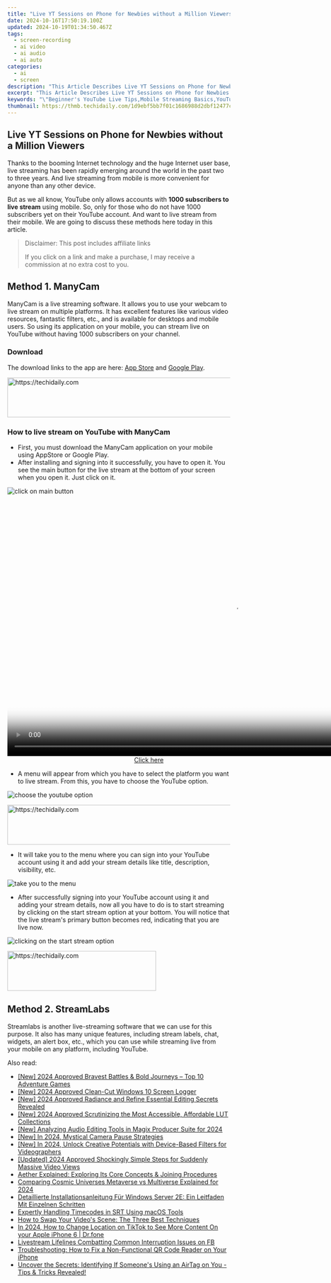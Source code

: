 ```yaml
---
title: "Live YT Sessions on Phone for Newbies without a Million Viewers"
date: 2024-10-16T17:50:19.100Z
updated: 2024-10-19T01:34:50.467Z
tags: 
  - screen-recording
  - ai video
  - ai audio
  - ai auto
categories: 
  - ai
  - screen
description: "This Article Describes Live YT Sessions on Phone for Newbies without a Million Viewers"
excerpt: "This Article Describes Live YT Sessions on Phone for Newbies without a Million Viewers"
keywords: "\"Beginner's YouTube Live Tips,Mobile Streaming Basics,YouTube Live Newcomer Guide,Growing Viewership on YT,Starting YouTube Live Easy,No-Frills YT Sessions Guide,Phone Video Broadcasting for YT\""
thumbnail: https://thmb.techidaily.com/1d9ebf5bb7f01c1686988d2dbf12477c216dfe196b34a2ea4b98d961a480d427.jpg
---
```


## Live YT Sessions on Phone for Newbies without a Million Viewers

Thanks to the booming Internet technology and the huge Internet user base, live streaming has been rapidly emerging around the world in the past two to three years. And live streaming from mobile is more convenient for anyone than any other device.

But as we all know, YouTube only allows accounts with **1000 subscribers to live stream** using mobile. So, only for those who do not have 1000 subscribers yet on their YouTube account. And want to live stream from their mobile. We are going to discuss these methods here today in this article.

>  Disclaimer: This post includes affiliate links
>
>  If you click on a link and make a purchase, I may receive a commission at no extra cost to you.
>

## Method 1\. ManyCam

ManyCam is a live streaming software. It allows you to use your webcam to live stream on multiple platforms. It has excellent features like various video resources, fantastic filters, etc., and is available for desktops and mobile users. So using its application on your mobile, you can stream live on YouTube without having 1000 subscribers on your channel.

### Download

The download links to the app are here: [App Store](https://apps.apple.com/us/app/manycam/id1112694921?ls=1) and [Google Play](https://play.google.com/store/apps/details?id=com.visicommedia.manycam).

<!-- affiliate ads begin -->
<a href="https://appsumo.8odi.net/c/5597632/2068433/7443" target="_top" id="2068433">
  <img src="//a.impactradius-go.com/display-ad/7443-2068433" border="0" alt="https://techidaily.com" width="728" height="90"/>
</a>
<img height="0" width="0" src="https://appsumo.8odi.net/i/5597632/2068433/7443" style="position:absolute;visibility:hidden;" border="0" />
<!-- affiliate ads end -->

### How to live stream on YouTube with ManyCam

* First, you must download the ManyCam application on your mobile using AppStore or Google Play.
* After installing and signing into it successfully, you have to open it. You see the main button for the live stream at the bottom of your screen when you open it. Just click on it.

![click on main button](https://images.wondershare.com/filmora/article-images/2022/12/live-stream-1.jpg)

<!-- affiliate ads begin -->
<span id="1155462">
					<video width="1024" height="576" style="cursor:pointer"
           poster="//a.impactradius-go.com/display-clicktoplayimage/1155462.png"
           onclick="if(!this.playClicked){this.play();this.setAttribute('controls',true);this.playClicked=true;}">
	   <source src="//a.impactradius-go.com/display-ad/14559-1155462">
	   <img src="//a.impactradius-go.com/display-clicktoplayimage/1155462.png" style="border: none; height: 100%; width: 100%; object-fit: contain">
	</video>
	<div style="width:640px;text-align:center"><a href="javascript:window.open(decodeURIComponent('https%3A%2F%2Fpropmoneyinc.pxf.io%2Fc%2F5597632%2F1155462%2F14559'), '_blank');void(0);">Click here</a></div>
</span>
<img height="0" width="0" src="https://imp.pxf.io/i/5597632/1155462/14559" style="position:absolute;visibility:hidden;" border="0" />
<!-- affiliate ads end -->

* A menu will appear from which you have to select the platform you want to live stream. From this, you have to choose the YouTube option.

![choose the youtube option](https://images.wondershare.com/filmora/article-images/2022/12/live-stream-2.jpg)

<!-- affiliate ads begin -->
<a href="https://appsumo.8odi.net/c/5597632/2052063/7443" target="_top" id="2052063">
  <img src="//a.impactradius-go.com/display-ad/7443-2052063" border="0" alt="https://techidaily.com" width="728" height="90"/>
</a>
<img height="0" width="0" src="https://appsumo.8odi.net/i/5597632/2052063/7443" style="position:absolute;visibility:hidden;" border="0" />
<!-- affiliate ads end -->

* It will take you to the menu where you can sign into your YouTube account using it and add your stream details like title, description, visibility, etc.

![take you to the menu](https://images.wondershare.com/filmora/article-images/2022/12/live-stream-3.jpg)

* After successfully signing into your YouTube account using it and adding your stream details, now all you have to do is to start streaming by clicking on the start stream option at your bottom. You will notice that the live stream's primary button becomes red, indicating that you are live now.

![clicking on the start stream option](https://images.wondershare.com/filmora/article-images/2022/12/live-stream-4.jpg)

<!-- affiliate ads begin -->
<a href="https://aligracehair.sjv.io/c/5597632/2135402/19272" target="_top" id="2135402">
  <img src="//a.impactradius-go.com/display-ad/19272-2135402" border="0" alt="https://techidaily.com" width="336" height="90"/>
</a>
<img height="0" width="0" src="https://aligracehair.sjv.io/i/5597632/2135402/19272" style="position:absolute;visibility:hidden;" border="0" />
<!-- affiliate ads end -->

## Method 2\. StreamLabs

Streamlabs is another live-streaming software that we can use for this purpose. It also has many unique features, including stream labels, chat, widgets, an alert box, etc., which you can use while streaming live from your mobile on any platform, including YouTube.


<ins class="adsbygoogle"
     style="display:block"
     data-ad-format="autorelaxed"
     data-ad-client="ca-pub-7571918770474297"
     data-ad-slot="1223367746"></ins>



<ins class="adsbygoogle"
     style="display:block"
     data-ad-client="ca-pub-7571918770474297"
     data-ad-slot="8358498916"
     data-ad-format="auto"
     data-full-width-responsive="true"></ins>


<span class="atpl-alsoreadstyle">Also read:</span>
<div><ul>
<li><a href="https://visual-screen-recording.techidaily.com/new-2024-approved-bravest-battles-and-bold-journeys-top-10-adventure-games/"><u>[New] 2024 Approved Bravest Battles & Bold Journeys – Top 10 Adventure Games</u></a></li>
<li><a href="https://on-screen-recording.techidaily.com/new-2024-approved-clean-cut-windows-10-screen-logger/"><u>[New] 2024 Approved Clean-Cut Windows 10 Screen Logger</u></a></li>
<li><a href="https://fox-direct.techidaily.com/new-2024-approved-radiance-and-refine-essential-editing-secrets-revealed/"><u>[New] 2024 Approved Radiance and Refine Essential Editing Secrets Revealed</u></a></li>
<li><a href="https://fox-direct.techidaily.com/new-2024-approved-scrutinizing-the-most-accessible-affordable-lut-collections/"><u>[New] 2024 Approved Scrutinizing the Most Accessible, Affordable LUT Collections</u></a></li>
<li><a href="https://fox-direct.techidaily.com/new-analyzing-audio-editing-tools-in-magix-producer-suite-for-2024/"><u>[New] Analyzing Audio Editing Tools in Magix Producer Suite for 2024</u></a></li>
<li><a href="https://fox-direct.techidaily.com/new-in-2024-mystical-camera-pause-strategies/"><u>[New] In 2024, Mystical Camera Pause Strategies</u></a></li>
<li><a href="https://fox-direct.techidaily.com/new-in-2024-unlock-creative-potentials-with-device-based-filters-for-videographers/"><u>[New] In 2024, Unlock Creative Potentials with Device-Based Filters for Videographers</u></a></li>
<li><a href="https://fox-direct.techidaily.com/updated-2024-approved-shockingly-simple-steps-for-suddenly-massive-video-views/"><u>[Updated] 2024 Approved Shockingly Simple Steps for Suddenly Massive Video Views</u></a></li>
<li><a href="https://tech-recovery.techidaily.com/aether-explained-exploring-its-core-concepts-and-joining-procedures/"><u>Aether Explained: Exploring Its Core Concepts & Joining Procedures</u></a></li>
<li><a href="https://fox-direct.techidaily.com/comparing-cosmic-universes-metaverse-vs-multiverse-explained-for-2024/"><u>Comparing Cosmic Universes Metaverse vs Multiverse Explained for 2024</u></a></li>
<li><a href="https://solve-manuals.techidaily.com/detaillierte-installationsanleitung-fur-windows-server-2e-ein-leitfaden-mit-einzelnen-schritten/"><u>Detaillierte Installationsanleitung Für Windows Server 2E: Ein Leitfaden Mit Einzelnen Schritten</u></a></li>
<li><a href="https://fox-direct.techidaily.com/expertly-handling-timecodes-in-srt-using-macos-tools/"><u>Expertly Handling Timecodes in SRT Using macOS Tools</u></a></li>
<li><a href="https://some-knowledge.techidaily.com/how-to-swap-your-videos-scene-the-three-best-techniques/"><u>How to Swap Your Video's Scene: The Three Best Techniques</u></a></li>
<li><a href="https://location-social.techidaily.com/in-2024-how-to-change-location-on-tiktok-to-see-more-content-on-your-apple-iphone-6-drfone-by-drfone-virtual-ios/"><u>In 2024, How to Change Location on TikTok to See More Content On your Apple iPhone 6 | Dr.fone</u></a></li>
<li><a href="https://facebook-clips.techidaily.com/livestream-lifelines-combatting-common-interruption-issues-on-fb/"><u>Livestream Lifelines Combatting Common Interruption Issues on FB</u></a></li>
<li><a href="https://fox-that.techidaily.com/troubleshooting-how-to-fix-a-non-functional-qr-code-reader-on-your-iphone/"><u>Troubleshooting: How to Fix a Non-Functional QR Code Reader on Your iPhone</u></a></li>
<li><a href="https://tech-renaissance.techidaily.com/uncover-the-secrets-identifying-if-someones-using-an-airtag-on-you-tips-and-tricks-revealed/"><u>Uncover the Secrets: Identifying If Someone's Using an AirTag on You - Tips & Tricks Revealed!</u></a></li>
</ul></div>

